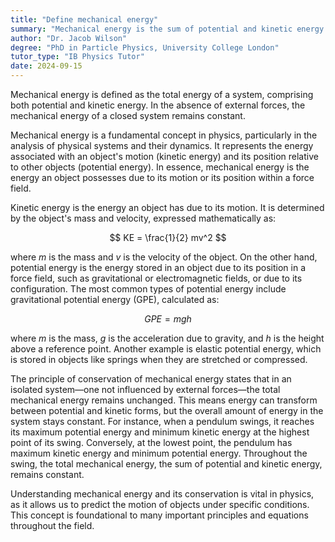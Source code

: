 ```yaml
---
title: "Define mechanical energy"
summary: "Mechanical energy is the sum of potential and kinetic energy in a system, which remains constant if no external forces act on it."
author: "Dr. Jacob Wilson"
degree: "PhD in Particle Physics, University College London"
tutor_type: "IB Physics Tutor"
date: 2024-09-15
---
```


Mechanical energy is defined as the total energy of a system, comprising both potential and kinetic energy. In the absence of external forces, the mechanical energy of a closed system remains constant.

Mechanical energy is a fundamental concept in physics, particularly in the analysis of physical systems and their dynamics. It represents the energy associated with an object's motion (kinetic energy) and its position relative to other objects (potential energy). In essence, mechanical energy is the energy an object possesses due to its motion or its position within a force field.

Kinetic energy is the energy an object has due to its motion. It is determined by the object's mass and velocity, expressed mathematically as:

$$
KE = \frac{1}{2} mv^2
$$

where $m$ is the mass and $v$ is the velocity of the object. On the other hand, potential energy is the energy stored in an object due to its position in a force field, such as gravitational or electromagnetic fields, or due to its configuration. The most common types of potential energy include gravitational potential energy (GPE), calculated as:

$$
GPE = mgh
$$

where $m$ is the mass, $g$ is the acceleration due to gravity, and $h$ is the height above a reference point. Another example is elastic potential energy, which is stored in objects like springs when they are stretched or compressed.

The principle of conservation of mechanical energy states that in an isolated system—one not influenced by external forces—the total mechanical energy remains unchanged. This means energy can transform between potential and kinetic forms, but the overall amount of energy in the system stays constant. For instance, when a pendulum swings, it reaches its maximum potential energy and minimum kinetic energy at the highest point of its swing. Conversely, at the lowest point, the pendulum has maximum kinetic energy and minimum potential energy. Throughout the swing, the total mechanical energy, the sum of potential and kinetic energy, remains constant.

Understanding mechanical energy and its conservation is vital in physics, as it allows us to predict the motion of objects under specific conditions. This concept is foundational to many important principles and equations throughout the field.
    